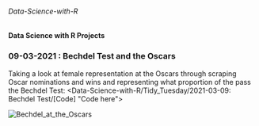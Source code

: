 ###### Data-Science-with-R
#### Data Science with R Projects 

### 09-03-2021 : Bechdel Test and the Oscars

Taking a look at female representation at the Oscars through scraping Oscar nominations and wins and representing what proportion of the pass the Bechdel Test: <Data-Science-with-R/Tidy_Tuesday/2021-03-09: Bechdel Test/[Code] "Code here">

![Bechdel_at_the_Oscars](https://user-images.githubusercontent.com/79040885/111135093-2b0e7380-8574-11eb-973f-3bd4b337c36e.png)
